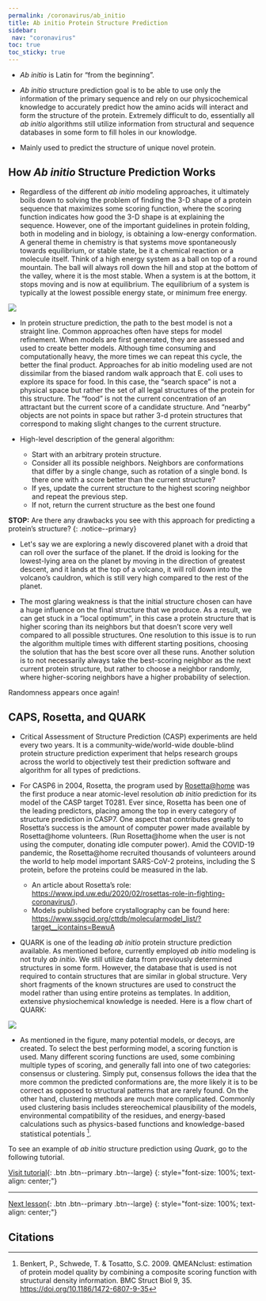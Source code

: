 ```yaml
---
permalink: /coronavirus/ab_initio
title: Ab initio Protein Structure Prediction
sidebar:
 nav: "coronavirus"
toc: true
toc_sticky: true
---
```


* *Ab initio* is Latin for “from the beginning”.

* *Ab initio* structure prediction goal is to be able to use only the information of the primary sequence and rely on our physicochemical knowledge to accurately predict how the amino acids will interact and form the structure of the protein. Extremely difficult to do, essentially all *ab initio* algorithms still utilize information from structural and sequence databases in some form to fill holes in our knowlodge.

* Mainly used to predict the structure of unique novel protein.

## How *Ab initio* Structure Prediction Works

* Regardless of the different *ab initio* modeling approaches, it ultimately boils down to solving the problem of finding the 3-D shape of a protein sequence that maximizes some scoring function, where the scoring function indicates how good the 3-D shape is at explaining the sequence. However, one of the important guidelines in protein folding, both in modeling and in biology, is obtaining a low-energy conformation. A general theme in chemistry is that systems move spontaneously towards equilibrium, or stable state, be it a chemical reaction or a molecule itself. Think of a high energy system as a ball on top of a round mountain. The ball will always roll down the hill and stop at the bottom of the valley, where it is the most stable. When a system is at the bottom, it stops moving and is now at equilibrium. The equilibrium of a system is typically at the lowest possible energy state, or minimum free energy. 

<img src="../_pages/coronavirus/files/EnergyCartoon.png">

* In protein structure prediction, the path to the best model is not a straight line. Common approaches often have steps for model refinement. When models are first generated, they are assessed and used to create better models. Although time consuming and computationally heavy, the more times we can repeat this cycle, the better the final product. Approaches for ab initio modeling used are not dissimilar from the biased random walk approach that E. coli uses to explore its space for food. In this case, the “search space” is not a physical space but rather the set of all legal structures of the protein for this structure. The “food” is not the current concentration of an attractant but the current score of a candidate structure. And “nearby” objects are not points in space but rather 3-d protein structures that correspond to making slight changes to the current structure.

* High-level description of the general algorithm:
  * Start with an arbitrary protein structure.
  * Consider all its possible neighbors. Neighbors are conformations that differ by a single change, such as rotation of a single bond. Is there one with a score better than the current structure?
  * If yes, update the current structure to the highest scoring neighbor and repeat the previous step.
  * If not, return the current structure as the best one found

**STOP:** Are there any drawbacks you see with this approach for predicting a protein’s structure?
{: .notice--primary}

* Let's say we are exploring a newly discovered planet with a droid that can roll over the surface of the planet. If the droid is looking for the lowest-lying area on the planet by moving in the direction of greatest descent, and it lands at the top of a volcano, it will roll down into the volcano’s cauldron, which is still very high compared to the rest of the planet. 

* The most glaring weakness is that the initial structure chosen can have a huge influence on the final structure that we produce.  As a result, we can get stuck in a “local optimum”, in this case a protein structure that is higher scoring than its neighbors but that doesn’t score very well compared to all possible structures. One resolution to this issue is to run the algorithm multiple times with different starting positions, choosing the solution that has the best score over all these runs. Another solution is to not necessarily always take the best-scoring neighbor as the next current protein structure, but rather to choose a neighbor randomly, where higher-scoring neighbors have a higher probability of selection. 

Randomness appears once again!

## CAPS, Rosetta, and QUARK

* Critical Assessment of Structure Prediction (CASP) experiments are held every two years. It is a community-wide/world-wide double-blind protein structure prediction experiment that helps research groups across the world to objectively test their prediction software and algorithm for all types of predictions.

* For CASP6 in 2004, Rosetta, the program used by <a href="https://boinc.bakerlab.org/rosetta/" target="_blank">Rosetta@home</a> was the first produce a near atomic-level resolution *ab initio* prediction for its model of the CASP target T0281. Ever since, Rosetta has been one of the leading predictors, placing among the top in every category of structure prediction in CASP7. One aspect that contributes greatly to Rosetta’s success is the amount of computer power made available by Rosetta@home volunteers. (Run Rosetta@home when the user is not using the computer, donating idle computer power). Amid the COVID-19 pandemic, the Rosetta@home recruited thousands of volunteers around the world to help model important SARS-CoV-2 proteins, including the S protein, before the proteins could be measured in the lab.
  * An article about Rosetta’s role: https://www.ipd.uw.edu/2020/02/rosettas-role-in-fighting-coronavirus/). 
  * Models published before crystallography can be found here: https://www.ssgcid.org/cttdb/molecularmodel_list/?target__icontains=BewuA

* QUARK is one of the leading *ab initio* protein structure prediction available. As mentioned before, currently employed *ab initio* modeling is not truly *ab initio*. We still utilize data from previously determined structures in some form. However, the database that is used is not required to contain structures that are similar in global structure. Very short fragments of the known structures are used to construct the model rather than using entire proteins as templates. In addition, extensive physiochemical knowledge is needed. Here is a flow chart of QUARK:

<img src="../_pages/coronavirus/files/QuarkFlowChart.png">

* As mentioned in the figure, many potential models, or decoys, are created. To select the best performing model, a scoring function is used. Many different scoring functions are used, some combining multiple types of scoring, and generally fall into one of two categories: consensus or clustering. Simply put, consensus follows the idea that the more common the predicted conformations are, the more likely it is to be correct as opposed to structural patterns that are rarely found. On the other hand, clustering methods are much more complicated. Commonly used clustering basis includes stereochemical plausibility of the models, environmental compatibility of the residues, and energy-based calculations such as physics-based functions and knowledge-based statistical potentials [^2].

To see an example of *ab initio* structure prediction using *Quark*, go to the following tutorial.

[Visit tutorial](tutorial_ab_initio){: .btn .btn--primary .btn--large}
{: style="font-size: 100%; text-align: center;"}

<hr>

[Next lesson](homology){: .btn .btn--primary .btn--large}
{: style="font-size: 100%; text-align: center;"}

## Citations

[^1]: Kubelka, J., et. al. 2004. The protein folding ‘speed limit’. Current Opinion in Structural Biology. 14, 76-88. https://doi.org/10.1016/j.sbi.2004.01.013

[^2]: Benkert, P., Schwede, T. & Tosatto, S.C. 2009. QMEANclust: estimation of protein model quality by combining a composite scoring function with structural density information. BMC Struct Biol 9, 35. https://doi.org/10.1186/1472-6807-9-35

